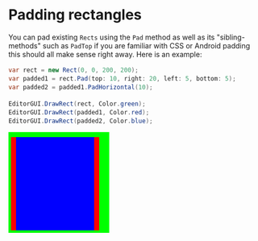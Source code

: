 ﻿# Padding rectangles

You can pad existing `Rects` using the `Pad` method as well as its "sibling-methods" such as `PadTop` if you are familiar with CSS or Android padding this should all make sense right away. Here is an example:

```csharp
var rect = new Rect(0, 0, 200, 200);
var padded1 = rect.Pad(top: 10, right: 20, left: 5, bottom: 5);
var padded2 = padded1.PadHorizontal(10);

EditorGUI.DrawRect(rect, Color.green);
EditorGUI.DrawRect(padded1, Color.red);
EditorGUI.DrawRect(padded2, Color.blue);
```

![image](./Images/Padding.png)
